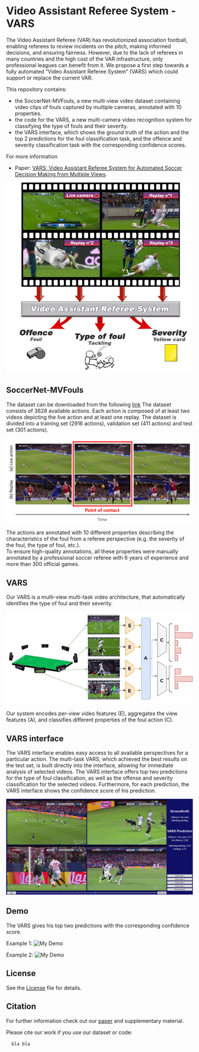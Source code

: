

# Video Assistant Referee System - VARS

The Video Assistant Referee (VAR) has revolutionized association football, enabling referees to review incidents on the pitch, making informed decisions, and ensuring fairness. However, due to the lack of referees in many countries and the high cost of the VAR infrastructure, only professional leagues can benefit from it. 
We propose a first step towards a fully automated “Video Assistant Referee System” (VARS) which could support or replace the current VAR.

This repository contains:
 * the SoccerNet-MVFouls, a new multi-view video dataset containing video clips of fouls captured by multiple cameras, annotated with 10 properties.
 * the code for the VARS, a new multi-camera video recognition system for classifying the type of fouls and their severity. 
* the VARS interface, which shows the ground truth of the action and the top 2 predictions for the foul classification task, and the offence and severity classification task with the corresponding confidence scores.

For more information
* Paper: [VARS: Video Assistant Referee System for Automated Soccer Decision Making from Multiple Views](https://arxiv.org/abs/2304.04617).


![My Image](images/abstract_image.jpg)
## SoccerNet-MVFouls

The dataset can be downloaded from the following [link](https://drive.google.com/drive/folders/1Cx0-AzvxRS2YWTGtcMBZ5MR_06Q2tYaU?usp=sharing)
The dataset consists of 3628 available actions. Each action is composed of at least two videos depicting the live action and at least one replay. 
The dataset is divided into a training set (2916 actions), validation set (411 actions) and test set (301 actions).

![My Image](images/dataset_example.png)

The actions are annotated with 10 different properties describing the characteristics of the foul from a referee
perspective (e.g. the severity of the foul, the type of foul,
etc.). \
To ensure high-quality annotations, all these properties were manually annotated by a professional soccer referee with 6 years of experience and more than 300 official
games.
## VARS

Our VARS is a multi-view multi-task video architecture, that automatically identifies the type of foul and their severity. 

![My Image](images/pipeline_mvfoul.jpg)

Our system encodes per-view video features (E), aggregates the view features (A), and classifies different properties of the foul action (C).

## VARS interface

The VARS interface enables easy access to all available
perspectives for a particular action. The multi-task VARS,
which achieved the best results on the test set, is built directly into the interface, allowing for immediate analysis of
selected videos. The VARS interface offers top two predictions for the type of foul classification, as well as the offense and severity classification for the selected videos. Furthermore, for each prediction, the VARS interface shows the
confidence score of his prediction.

![My Image](images/vars_interface.png)

## Demo
The VARS gives his top two predictions with the corresponding confidence score.

Example 1:
![My Demo](images/HighLeg_RedCard_GIF.gif)

Example 2:
![My Demo](images/Tackling_YellowCard_GIF.gif)

## License
See the [License](LICENSE) file for details.



## Citation

For further information check out our [paper](https://arxiv.org/abs/2304.04617) and supplementary material.

Please cite our work if you use our dataset or code:

```bash
  bla bla
```
